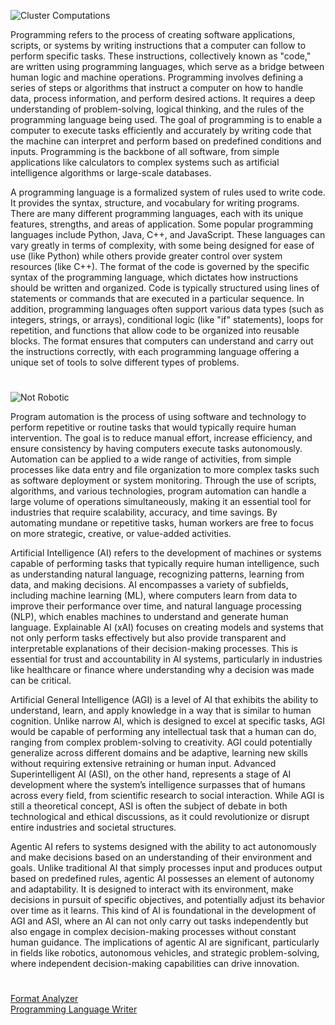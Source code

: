 ![Cluster Computations](https://github.com/user-attachments/assets/44b80982-9069-4639-9523-329ccbbdba35)

Programming refers to the process of creating software applications, scripts, or systems by writing instructions that a computer can follow to perform specific tasks. These instructions, collectively known as "code," are written using programming languages, which serve as a bridge between human logic and machine operations. Programming involves defining a series of steps or algorithms that instruct a computer on how to handle data, process information, and perform desired actions. It requires a deep understanding of problem-solving, logical thinking, and the rules of the programming language being used. The goal of programming is to enable a computer to execute tasks efficiently and accurately by writing code that the machine can interpret and perform based on predefined conditions and inputs. Programming is the backbone of all software, from simple applications like calculators to complex systems such as artificial intelligence algorithms or large-scale databases.

A programming language is a formalized system of rules used to write code. It provides the syntax, structure, and vocabulary for writing programs. There are many different programming languages, each with its unique features, strengths, and areas of application. Some popular programming languages include Python, Java, C++, and JavaScript. These languages can vary greatly in terms of complexity, with some being designed for ease of use (like Python) while others provide greater control over system resources (like C++). The format of the code is governed by the specific syntax of the programming language, which dictates how instructions should be written and organized. Code is typically structured using lines of statements or commands that are executed in a particular sequence. In addition, programming languages often support various data types (such as integers, strings, or arrays), conditional logic (like "if" statements), loops for repetition, and functions that allow code to be organized into reusable blocks. The format ensures that computers can understand and carry out the instructions correctly, with each programming language offering a unique set of tools to solve different types of problems.

#

![Not Robotic](https://github.com/user-attachments/assets/8e4a3bcb-1925-4366-a966-115ee07f3251)

Program automation is the process of using software and technology to perform repetitive or routine tasks that would typically require human intervention. The goal is to reduce manual effort, increase efficiency, and ensure consistency by having computers execute tasks autonomously. Automation can be applied to a wide range of activities, from simple processes like data entry and file organization to more complex tasks such as software deployment or system monitoring. Through the use of scripts, algorithms, and various technologies, program automation can handle a large volume of operations simultaneously, making it an essential tool for industries that require scalability, accuracy, and time savings. By automating mundane or repetitive tasks, human workers are free to focus on more strategic, creative, or value-added activities.

Artificial Intelligence (AI) refers to the development of machines or systems capable of performing tasks that typically require human intelligence, such as understanding natural language, recognizing patterns, learning from data, and making decisions. AI encompasses a variety of subfields, including machine learning (ML), where computers learn from data to improve their performance over time, and natural language processing (NLP), which enables machines to understand and generate human language. Explainable AI (xAI) focuses on creating models and systems that not only perform tasks effectively but also provide transparent and interpretable explanations of their decision-making processes. This is essential for trust and accountability in AI systems, particularly in industries like healthcare or finance where understanding why a decision was made can be critical.

Artificial General Intelligence (AGI) is a level of AI that exhibits the ability to understand, learn, and apply knowledge in a way that is similar to human cognition. Unlike narrow AI, which is designed to excel at specific tasks, AGI would be capable of performing any intellectual task that a human can do, ranging from complex problem-solving to creativity. AGI could potentially generalize across different domains and be adaptive, learning new skills without requiring extensive retraining or human input. Advanced Superintelligent AI (ASI), on the other hand, represents a stage of AI development where the system’s intelligence surpasses that of humans across every field, from scientific research to social interaction. While AGI is still a theoretical concept, ASI is often the subject of debate in both technological and ethical discussions, as it could revolutionize or disrupt entire industries and societal structures.

Agentic AI refers to systems designed with the ability to act autonomously and make decisions based on an understanding of their environment and goals. Unlike traditional AI that simply processes input and produces output based on predefined rules, agentic AI possesses an element of autonomy and adaptability. It is designed to interact with its environment, make decisions in pursuit of specific objectives, and potentially adjust its behavior over time as it learns. This kind of AI is foundational in the development of AGI and ASI, where an AI can not only carry out tasks independently but also engage in complex decision-making processes without constant human guidance. The implications of agentic AI are significant, particularly in fields like robotics, autonomous vehicles, and strategic problem-solving, where independent decision-making capabilities can drive innovation.

#
[Format Analyzer](https://chatgpt.com/g/g-ehM3x1ukS-format-analyzer)
<br>
[Programming Language Writer](https://chatgpt.com/g/g-sl0v3JhDZ-programming-language-writer)
